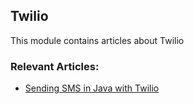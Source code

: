 ## Twilio

This module contains articles about Twilio

### Relevant Articles:

- [Sending SMS in Java with Twilio](https://www.baeldung.com/java-sms-twilio)
